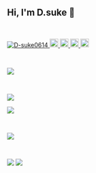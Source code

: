 ## Hi, I'm D.suke 👋
<br>

<!-- バッチ -->
<p align="left">
  <a href="https://github.com/D-suke0614/D-suke0614/">
    <img src="https://komarev.com/ghpvc/?username=D-suke0614" alt="D-suke0614" />
  </a>
  <a href="http://twitter.com/0614d_suke">
    <img height="20" src="https://img.shields.io/twitter/follow/0614d_suke?label=Twitter&logo=twitter&style=flat" />
  </a>
  <a href="https://github.com/D-suke0614">
    <img height="20" src="https://img.shields.io/github/followers/D-suke0614?label=follow&logo=github&style=flat" />
  </a>
  <!-- <a href="https://www.reddit.com/user/D-suke0614">
    <img height="20" src="https://img.shields.io/reddit/user-karma/combined/D-suke0614?label=Reddit&logo=reddit&style=flat" />
  </a> -->
  <!-- <a href="https://stackoverflow.com/users/5720201/D-suke0614">
    <img height="20" src="https://img.shields.io/stackexchange/stackoverflow/r/5720201?label=StackOverflow&logo=stack-overflow&style=flat" />
  </a> -->
  <a href="http://qiita.com/D_suke">
    <img height="20" src="https://qiita-badge.apiapi.app/s/D_suke/posts.svg" />
  </a>
  <//qiita.com/D_suke">
    <img height="20" src="https://qiita-badge.apiapi.app/s/D_suke/contributions.svg" />
  </a>
</p>

<br>

![](http://github-profile-summary-cards.vercel.app/api/cards/profile-details?username=D-suke0614&theme=swift)

<br>

![](http://github-profile-summary-cards.vercel.app/api/cards/repos-per-language?username=D-suke0614&theme=swift)

![](http://github-profile-summary-cards.vercel.app/api/cards/most-commit-language?username=D-suke0614&theme=swift)

<br>

![](http://github-profile-summary-cards.vercel.app/api/cards/stats?username=D-suke0614&theme=swift)

<!-- <p align="left">
  <img alt="Top Langs" height="150px" src="https://github-readme-stats.vercel.app/api/top-langs/?username=D-suke0614&layout=compact&count_private=true&show_icons=true&show_icons=true&theme=onedark" />
  <img alt="github stats" height="150px" src="https://github-readme-stats.vercel.app/api?username=D-suke0614&count_private=true&show_icons=true&show_icons=true&theme=onedark" />
</p> -->

<!-- [![trophy](https://github-profile-trophy.vercel.app/?username=D-suke0614&theme=gruvbox)](https://github.com/ryo-ma/github-profile-trophy)
[![](https://raw.githubusercontent.com/D-suke0614/D-suke0614/master/profile-summary-card-output/dracula/0-profile-details.svg)](https://github.com/vn7n24fzkq/github-profile-summary-cards)
[![](https://raw.githubusercontent.com/D-suke0614/D-suke0614/master/profile-summary-card-output/dracula/1-repos-per-language.svg)](https://github.com/vn7n24fzkq/github-profile-summary-cards)
[![](https://raw.githubusercontent.com/D-suke0614/D-suke0614/master/profile-summary-card-output/dracula/2-most-commit-language.svg)](https://github.com/vn7n24fzkq/github-profile-summary-cards) -->

<br>

[![](https://activity-graph.herokuapp.com/graph?username=D-suke0614&theme=github)](https://activity-graph.herokuapp.com/graph?username=D-suke0614&theme=github)
[![](https://github-readme-streak-stats.herokuapp.com/?user=D-suke0614&theme=dark)](https://github-readme-streak-stats.herokuapp.com/?user=D-suke0614&theme=dark)

